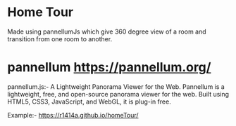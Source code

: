 # Home Tour
Made using pannellumJs which give 360 degree view of a room and transition from one room to another.

# pannellum <a>https://pannellum.org/</a>
pannellum.js:- A Lightweight Panorama Viewer for the Web. Pannellum is a lightweight, free, and open-source panorama viewer for the web. Built using HTML5, CSS3, JavaScript, and WebGL, it is plug-in free.

Example:- <a href="https://r1414a.github.io/homeTour">https://r1414a.github.io/homeTour/<a>

